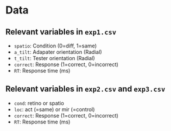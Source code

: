 # Data

## Relevant variables in `exp1.csv`

- `spatio`: Condition (0=diff, 1=same)
- `a_tilt`: Adapater orientation (Radial)
- `t_tilt`: Tester orientation (Radial)
- `correct`: Response (1=correct, 0=incorrect)
- `RT`: Response time (ms)

## Relevant variables in `exp2.csv` and `exp3.csv`

- `cond`: retino or spatio
- `loc`: act (=same) or mir (=control)
- `correct`: Response (1=correct, 0=incorrect)
- `RT`: Response time (ms)